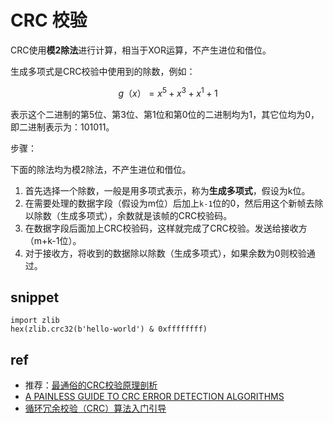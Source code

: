 # CRC 校验

CRC使用**模2除法**进行计算，相当于XOR运算，不产生进位和借位。


生成多项式是CRC校验中使用到的除数，例如：

```math
g（x）= x^5 + x^3 + x^1 +1
```

表示这个二进制的第5位、第3位、第1位和第0位的二进制均为1，其它位均为0，即二进制表示为：101011。


步骤：

下面的除法均为模2除法，不产生进位和借位。

1. 首先选择一个除数，一般是用多项式表示，称为**生成多项式**，假设为k位。
2. 在需要处理的数据字段（假设为m位）后加上`k-1`位的0，然后用这个新帧去除以除数（生成多项式），余数就是该帧的CRC校验码。
3. 在数据字段后面加上CRC校验码，这样就完成了CRC校验。发送给接收方（m+k-1位）。
4. 对于接收方，将收到的数据除以除数（生成多项式），如果余数为0则校验通过。


## snippet

```python3
import zlib
hex(zlib.crc32(b'hello-world') & 0xffffffff)
```

## ref
* 推荐：[最通俗的CRC校验原理剖析](https://blog.51cto.com/winda/1063951)
* [A PAINLESS GUIDE TO CRC ERROR DETECTION ALGORITHMS](https://zlib.net/crc_v3.txt)
* [循环冗余校验（CRC）算法入门引导](https://blog.csdn.net/liyuanbhu/article/details/7882789)
